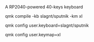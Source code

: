 A RP2040-powered 40-keys keyboard

qmk compile -kb slagnt/sputnik -km xl

qmk config user.keyboard=slagnt/sputnik

qmk config user.keymap=xl
